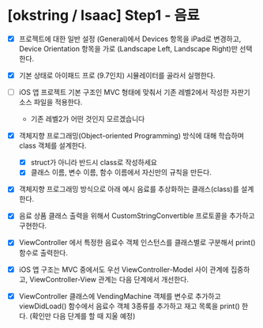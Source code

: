 # [okstring / Isaac] Step1 - 음료



- [x] 프로젝트에 대한 일반 설정 (General)에서 Devices 항목을 iPad로 변경하고, Device Orientation 항목을 가로 (Landscape Left, Landscape Right)만 선택한다.
- [x] 기본 상태로 아이패드 프로 (9.7인치) 시뮬레이터를 골라서 실행한다.
- [ ] iOS 앱 프로젝트 기본 구조인 MVC 형태에 맞춰서 기존 레벨2에서 작성한 자판기 소스 파일을 적용한다.
  - 기존 레벨2가 어떤 것인지 모르겠습니다
- [x] 객체지향 프로그래밍(Object-oriented Programming) 방식에 대해 학습하며 class 객체를 설계한다.
  - [x] struct가 아니라 반드시 class로 작성하세요
  - [x] 클래스 이름, 변수 이름, 함수 이름에서 자신만의 규칙을 만든다.
- [x] 객체지향 프로그래밍 방식으로 아래 예시 음료를 추상화하는 클래스(class)를 설계한다.
- [x] 음료 상품 클래스 출력을 위해서 CustomStringConvertible 프로토콜을 추가하고 구현한다.
- [x] ViewController 에서 특정한 음료수 객체 인스턴스를 클래스별로 구분해서 print() 함수로 출력한다.
- [x] iOS 앱 구조는 MVC 중에서도 우선 ViewController-Model 사이 관계에 집중하고, ViewController-View 관계는 다음 단계에서 개선한다.
- [x] ViewController 클래스에 VendingMachine 객체를 변수로 추가하고 viewDidLoad() 함수에서 음료수 객체 3종류를 추가하고 재고 목록을 print() 한다. (확인만 다음 단계를 할 때 지울 예정)


